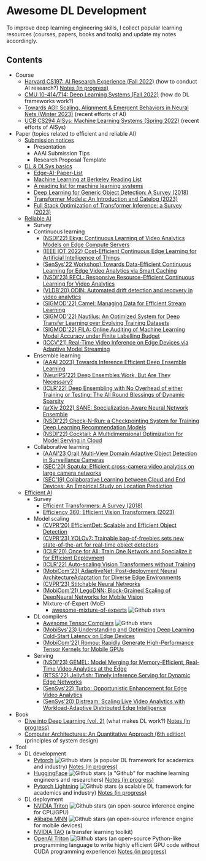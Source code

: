 # Awesome DL Development
To improve deep learning engineering skills, I collect popular learning resources (courses, papers, books and tools) and update my notes accordingly.
## Contents
- Course
  - [Harvard CS197: AI Research Experience (Fall 2022)](https://www.cs197.seas.harvard.edu/) (how to conduct AI research?) [Notes (in progress)](https://github.com/Jason-cs18/Awesome-DL-Development/blob/main/Course/Harvard_CS197/readme.md)
  - [CMU 10-414/714: Deep Learning Systems (Fall 2022)](https://dlsyscourse.org/lectures/) (how do DL frameworks work?)
  - [Towards AGI: Scaling, Alignment & Emergent Behaviors in Neural Nets (Winter 2023)](https://sites.google.com/view/towards-agi-course/schedule) (recent efforts of AI)
  - [UCB CS294 AISys: Machine Learning Systems (Spring 2022)](https://ucbrise.github.io/cs294-ai-sys-sp22/) (recent efforts of AISys)
- Paper (topics related to efficient and reliable AI)
  - [Submission notices](https://github.com/Jason-cs18/Awesome-DL-Development/blob/main/Paper/submission_notices.md)
    - Presentation
    - AAAI Submission Tips
    - Research Proposal Template
  - [DL & DLSys basics](https://github.com/Jason-cs18/Awesome-DL-Development/blob/main/Paper/dl_sys.md)
    - [Edge-AI-Paper-List](https://github.com/xumengwei/Edge-AI-Paper-List)
    - [Machine Learning at Berkeley Reading List](https://ml.berkeley.edu/reading-list/)
    - [A reading list for machine learning systems](https://jeongseob.github.io/readings_mlsys.html)
    - [Deep Learning for Generic Object Detection: A Survey (2018)](https://arxiv.org/pdf/1809.02165.pdf)
    - [Transformer Models: An Introduction and Catelog (2023)](https://arxiv.org/pdf/2302.07730.pdf)
    - [Full Stack Optimization of Transformer Inference: a Survey (2023)](https://arxiv.org/abs/2302.14017)
  - [Reliable AI](https://github.com/Jason-cs18/Awesome-DL-Development/blob/main/Paper/reliable_ai.md)
    - Survey
    - Continuous learning
      - [(NSDI'22) Ekya: Continuous Learning of Video Analytics Models on Edge Compute Servers](https://www.microsoft.com/en-us/research/publication/ekya-continuous-learning-of-video-analytics-models-on-edge-compute-servers/)
      - [(IEEE IOT 2022) Cost-Efficient Continuous Edge Learning for Artificial Intelligence of Things](https://ieeexplore.ieee.org/document/9511621)
      - [(SenSys'22 Workshop) Towards Data-Efficient Continuous Learning for Edge Video Analytics via Smart Caching](https://dl.acm.org/doi/10.1145/3560905.3568430)
      - [(NSDI'23) RECL: Responsive Resource-Efficient Continuous Learning for Video Analytics](https://www.usenix.org/conference/nsdi23/presentation/khani#:~:text=RECL%20is%20a%20new%20video-analytics%20framework%20that%20carefully,the%20expert%20model%20given%20any%20video%20frame%20samples.)
      - [(VLDB'20) ODIN: Automated drift detection and recovery in video analytics](https://dl.acm.org/doi/10.14778/3407790.3407837)
      - [(SIGMOD'22) Camel: Managing Data for Efficient Stream Learning](https://dl.acm.org/doi/10.1145/3514221.3517836)
      - [(SIGMOD'22) Nautilus: An Optimized System for Deep Transfer Learning over Evolving Training Datasets](https://dl.acm.org/doi/10.1145/3514221.3517846)
      - [(SIGMOD'22) FILA: Online Auditing of Machine Learning Model Accuracy under Finite Labelling Budget](https://dl.acm.org/doi/10.1145/3514221.3517904)
      - [(ICCV'21) Real-Time Video Inference on Edge Devices via Adaptive Model Streaming](https://github.com/modelstreaming/ams)
    - Ensemble learning
      - [(AAAI 2023) Towards Inference Efficient Deep Ensemble Learning](https://arxiv.org/pdf/2301.12378.pdf)
      - [(NeurIPS'22) Deep Ensembles Work, But Are They Necessary?](https://arxiv.org/pdf/2202.06985.pdf)
      - [(ICLR'22) Deep Ensembling with No Overhead of either Training or Testing: The All Round Blessings of Dynamic Sparsity](https://iclr.cc/virtual/2022/poster/6299)
      - [(arXiv 2022) SANE: Specialization-Aware Neural Network Ensemble](https://openreview.net/forum?id=pLNLdHrZmcX)
      - [(NSDI'22) Check-N-Run: a Checkpointing System for Training Deep Learning Recommendation Models](https://www.usenix.org/conference/nsdi22/presentation/eisenman)
      - [(NSDI'22) Cocktail: A Multidimensional Optimization for Model Serving in Cloud](https://www.usenix.org/conference/nsdi22/presentation/gunasekaran)
    - Collaborative learning
      - [(AAAI'23 Oral) Multi-View Domain Adaptive Object Detection in Surveillance Cameras](https://jason-cs18.github.io/assets/paper/MVDAOD_AAAI23_Full.pdf)
      - [(SEC'20) Spatula: Efficient cross-camera video analytics on large camera networks](https://www.microsoft.com/en-us/research/uploads/prod/2020/08/sec20spatula.pdf)
      - [(SEC'19) Collaborative Learning between Cloud and End Devices: An Empirical Study on Location Prediction](https://jason-cs18.github.io/assets/paper/sec19colla.pdf) 
  - [Efficient AI](https://github.com/Jason-cs18/Awesome-DL-Development/blob/main/Paper/efficient_ai.md)
    - Survey
      - [Efficient Transformers: A Survey (2018)](https://dl.acm.org/doi/pdf/10.1145/3530811)
      - [Efficiency 360: Efficient Vision Transformers (2023)](https://arxiv.org/pdf/2302.08374.pdf)
    - Model scaling
      - [(CVPR'20) EfficientDet: Scalable and Efficient Object Detection](https://arxiv.org/abs/1911.09070)
      - [(CVPR'23) YOLOv7: Trainable bag-of-freebies sets new state-of-the-art for real-time object detectors](https://arxiv.org/pdf/2207.02696.pdf)
      - [(ICLR'20) Once for All: Train One Network and Specialize it for Efficient Deployment](https://arxiv.org/abs/1908.09791)
      - [(ICLR'22) Auto-scaling Vision Transformers without Training](https://arxiv.org/pdf/2202.11921.pdf)
      - [(MobiCom'23) AdaptiveNet: Post-deployment Neural ArchitectureAdaptation for Diverse Edge Environments](https://arxiv.org/abs/2303.07129)
      - [(CVPR'23) Stitchable Neural Networks](https://arxiv.org/abs/2302.06586)
      - [(MobiCom'21) LegoDNN: Block-Grained Scaling of DeepNeural Networks for Mobile Vision](https://github.com/LINC-BIT/legodnn)
      - Mixture-of-Expert (MoE)
        - [awesome-mixture-of-experts](https://github.com/XueFuzhao/awesome-mixture-of-experts#awesome-mixture-of-experts) ![Github stars](https://img.shields.io/github/stars/XueFuzhao/awesome-mixture-of-experts#awesome-mixture-of-experts)
    - DL compilers
      - [Awesome Tensor Compilers](https://github.com/merrymercy/awesome-tensor-compilers) ![Github stars](https://img.shields.io/github/stars/merrymercy/awesome-tensor-compilers)
      - [(MobiSys'23) Understanding and Optimizing Deep Learning Cold-Start Latency on Edge Devices](https://arxiv.org/abs/2206.07446)
      - [(MobiCom'22) Romou: Rapidly Generate High-Performance Tensor Kernels for Mobile GPUs](https://www.microsoft.com/en-us/research/publication/romou-rapidly-generate-high-performance-tensor-kernels-for-mobile-gpus/)
    - Serving
      - [(NSDI'23) GEMEL: Model Merging for Memory-Efficient, Real-Time Video Analytics at the Edge](https://web.cs.ucla.edu/~harryxu/papers/gemel-nsdi23.pdf)
      - [(RTSS'22) Jellyfish: Timely Inference Serving for Dynamic Edge Networks](https://linwang.info/papers/rtss22-jellyfish.pdf)
      - [(SenSys'22) Turbo: Opportunistic Enhancement for Edge Video Analytics](https://jason-cs18.github.io/assets/paper/sensys22turbo.pdf)
      - [(SenSys'20) Distream: Scaling Live Video Analytics with Workload-Adaptive Distributed Edge Intelligence](https://mi-zhang.github.io/papers/2020_SenSys_Distream.pdf)
- Book
  - [Dive into Deep Learning (vol. 2)](https://d2l.ai/) (what makes DL work?) [Notes (in progress)](https://github.com/Jason-cs18/Awesome-DL-Development/tree/main/Book/D2L)
  - [Computer Architectures: An Quantitative Approach (6th edition)](https://github.com/Jason-cs18/Awesome-DL-Development/blob/main/Book/pdf/Computer%20Architecture%20a%20Quantitative%20Approach%206th.pdf) (principles of system design)
- Tool 
  - DL development
    - [Pytorch](https://pytorch.org/) ![Github stars](https://img.shields.io/github/stars/pytorch/pytorch) (a popular DL framework for academics and industry) [Notes (in progress)](https://github.com/Jason-cs18/Awesome-DL-Development/blob/main/Tools/Pytorch/README.md)
    - [HuggingFace](https://huggingface.co/) ![Github stars](https://img.shields.io/github/stars/huggingface/transformers) (a "Github" for machine learning engineers and researchers) [Notes (in progress)](https://github.com/Jason-cs18/Awesome-DL-Development/blob/main/Tools/HuggingFace/README.md)
    - [Pytorch Lightning](https://lightning.ai/docs/pytorch/stable/) ![Github stars](https://img.shields.io/github/stars/Lightning-AI/lightning) (a scalable DL framework for academics and industry) [Notes (in progress)](https://github.com/Jason-cs18/Awesome-DL-Development/blob/main/Tools/Pytorch-Lighning/README.md)
  - DL deployment
    - [NVIDIA Triton](https://developer.nvidia.com/nvidia-triton-inference-server) ![Github stars](https://img.shields.io/github/stars/triton-inference-server/server) (an open-source inference engine for CPU/GPU)
    - [Alibaba MNN](https://github.com/alibaba/MNN) ![Github stars](https://img.shields.io/github/stars/alibaba/MNN) (an open-source inference engine for mobile devices)
    - [NVIDIA TAO](https://developer.nvidia.com/tao-toolkit) (a transfer learning toolkit)
    - [OpenAI Triton](https://openai.com/research/triton) ![Github stars](https://img.shields.io/github/stars/openai/triton)  (an open-source Python-like programming language to write highly efficient GPU code without CUDA programming experience) [Notes (in progress)](https://github.com/Jason-cs18/Awesome-DL-Development/blob/main/Tools/OpenAI_Triton/readme.md)